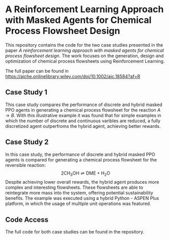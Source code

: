 # A Reinforcement Learning Approach with Masked Agents for Chemical Process Flowsheet Design

This repository contains the code for the two case studies presented in the paper *A reinforcement learning approach with masked agents for chemical process flowsheet design*. 
The work focuses on the generation, design and optimization of chemical process flowsheets using Reinforcement Learning. 

The full paper can be found in <https://aiche.onlinelibrary.wiley.com/doi/10.1002/aic.18584?af=R>

## Case Study 1
This case study compares the performance of discrete and hybrid masked PPO agents in generating a chemical process flowsheet for the reaction $A \rightarrow B$. With this illustrative example it was found that for simple examples in which the number of discrete and continuous varibles are reduced, a fully discretized agent outperfroms the hybrid agent, achieving better rewards. 

  
## Case Study 2
In this case study, the performance of discrete and hybrid masked PPO agents is compared for generating a chemical process flowsheet for the reversible reaction:
$$ 2\text{CH}_3\text{OH} \rightleftharpoons \text{DME} + \text{H}_2\text{O}$$
Despite achieving lower overall rewards, the hybrid agent produces more complex and interesting flowsheets. These flowsheets are able to reintegrate more mass into the system, offering potential sustainability benefits. The example was executed using a hybrid Python - ASPEN Plus platform, in which the usage of multiple unit operations was featured.

## Code Access
The full code for both case studies can be found in the repository. 